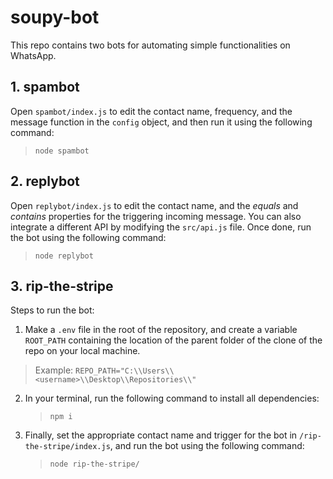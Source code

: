 # soupy-bot

This repo contains two bots for automating simple functionalities on WhatsApp.

## 1. spambot

Open `spambot/index.js` to edit the contact name, frequency, and the message function in the `config` object, and then run it using the following command:

> `node spambot`

## 2. replybot

Open `replybot/index.js` to edit the contact name, and the _equals_ and _contains_ properties for the triggering incoming message. You can also integrate a different API by modifying the `src/api.js` file. Once done, run the bot using the following command:

> `node replybot`

## 3. rip-the-stripe

Steps to run the bot:

1. Make a `.env` file in the root of the repository, and create a variable `ROOT_PATH` containing the location of the parent folder of the clone of the repo on your local machine.

> Example: `REPO_PATH="C:\\Users\\<username>\\Desktop\\Repositories\\"`

2. In your terminal, run the following command to install all dependencies:
    > `npm i`
3. Finally, set the appropriate contact name and trigger for the bot in `/rip-the-stripe/index.js`, and run the bot using the following command:
    > `node rip-the-stripe/`
